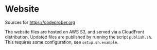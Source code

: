 # Website

Sources for https://codeprober.org

The website files are hosted on AWS S3, and served via a CloudFront distribution.
Updated files are published by running the script `publish.sh`. This requires some configuration, see `setup.sh.example`.
